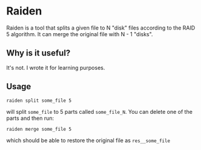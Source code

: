 Raiden
======

Raiden is a tool that splits a given file to N "disk" files according to the RAID 5 algorithm. It can merge the original file with N - 1 "disks".

Why is it useful?
-----------------
It's not. I wrote it for learning purposes.

Usage
-----

    raiden split some_file 5

will split `some_file` to 5 parts called `some_file_N`. You can delete one of the parts and then run:

    raiden merge some_file 5

which should be able to restore the original file as `res__some_file`